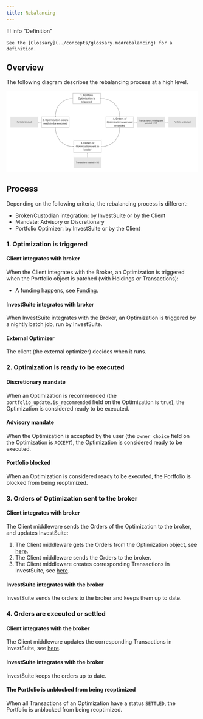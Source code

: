 ```yaml
---
title: Rebalancing
---
```


!!! info "Definition"

    See the [Glossary](../concepts/glossary.md#rebalancing) for a definition.

## Overview

The following diagram describes the rebalancing process at a high level.

![](rebalancing.jpg)

<!-- Source: https://miro.com/app/board/uXjVOX6Q5tA=/?moveToWidget=3458764520791874643&cot=14 -->

## Process

Depending on the following criteria, the rebalancing process is different:

- Broker/Custodian integration: by InvestSuite or by the Client
- Mandate: Advisory or Discretionary
- Portfolio Optimizer: by InvestSuite or by the Client

<!-- | Broker/Custodian Integration | Mandate | Optimizer | Process Flow |
|---|---|---|---|
| Client | Discretionary | InvestSuite | (1) |
| Client | Discretionary | Client | (2) |
| Client | Advisory | InvestSuite | (3) |
| Client | Advisory | Client | (4) |
| InvestSuite | Discretionary | InvestSuite | (5) |
| InvestSuite | Discretionary | Client | (6) |
| InvestSuite | Advisory | InvestSuite | (7) |
| InvestSuite | Advisory | Client | (8) |

!!! info "Detailed process flow"

    Talk to your sales representative for a detailed process flow.

    Refer to https://investsuite.atlassian.net/wiki/spaces/PM/pages/2647752766/Rebalancing+in+Robo+Investor -->

### 1. Optimization is triggered

#### Client integrates with broker

When the Client integrates with the Broker, an Optimization is triggered when the Portfolio object is patched (with Holdings or Transactions):

- A funding happens, see [Funding](../scenarios/cash_movements.md#broker-integration-by-the-client).
<!-- - TODO what else? -->

#### InvestSuite integrates with broker

When InvestSuite integrates with the Broker, an Optimization is triggered by a nightly batch job, run by InvestSuite.

#### External Optimizer

The client (the external optimizer) decides when it runs.

### 2. Optimization is ready to be executed

#### Discretionary mandate

When an Optimization is recommended (the `portfolio_update.is_recommended` field on the Optimization is `true`), the Optimization is considered ready to be executed.

<!-- TODO quid owner_choice and status? -->

#### Advisory mandate

When the Optimization is accepted by the user (the `owner_choice` field on the Optimization is `ACCEPT`), the Optimization is considered ready to be executed.

#### Portfolio blocked

When an Optimization is considered ready to be executed, the Portfolio is blocked from being reoptimized.

### 3. Orders of Optimization sent to the broker

<!-- TODO what is the trigger here? an event? or a batch job? or a query? what criteria -->

#### Client integrates with broker

The Client middleware sends the Orders of the Optimization to the broker, and updates InvestSuite:

1. The Client middleware gets the Orders from the Optimization object, see [here](optimization.md#get-the-latest-optimization-of-a-portfolio).
2. The Client middleware sends the Orders to the broker.
3. The Client middleware creates corresponding Transactions in InvestSuite, see [here](../concepts/transactions.md#create-a-transaction).

#### InvestSuite integrates with the broker

InvestSuite sends the orders to the broker and keeps them up to date.

### 4. Orders are executed or settled

#### Client integrates with the broker

The Client middleware updates the corresponding Transactions in InvestSuite, see [here](../concepts/transactions.md#update-transaction).

#### InvestSuite integrates with the broker

InvestSuite keeps the orders up to date.
#### The Portfolio is unblocked from being reoptimized

When all Transactions of an Optimization have a status `SETTLED`, the Portfolio is unblocked from being reoptimized.

<!-- also cancelled/expired/... -->
